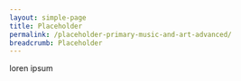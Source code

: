 ```yaml
---
layout: simple-page
title: Placeholder
permalink: /placeholder-primary-music-and-art-advanced/
breadcrumb: Placeholder
---
```

loren ipsum
